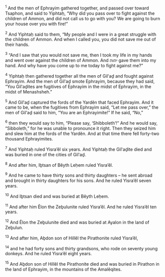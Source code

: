 <sup>1</sup> And the men of Ephrayim gathered together, and passed over toward Tsaphon, and said to Yiphtaḥ, “Why did you pass over to fight against the children of Ammon, and did not call us to go with you? We are going to burn your house over you with fire!”

<sup>2</sup> And Yiphtaḥ said to them, “My people and I were in a great struggle with the children of Ammon. And when I called you, you did not save me out of their hands.

<sup>3</sup> “And I saw that you would not save me, then I took my life in my hands and went over against the children of Ammon. And יהוה gave them into my hand. And why have you come up to me today to fight against me?”

<sup>4</sup> Yiphtaḥ then gathered together all the men of Gil‛aḏ and fought against Ephrayim. And the men of Gil‛aḏ smote Ephrayim, because they had said, “You Gil‛aḏites are fugitives of Ephrayim in the midst of Ephrayim, in the midst of Menashsheh.”

<sup>5</sup> And Gil‛aḏ captured the fords of the Yardĕn that faced Ephrayim. And it came to be, when the fugitives from Ephrayim said, “Let me pass over,” the men of Gil‛aḏ said to him, “You are an Ephrayimite!” If he said, “No,”

<sup>6</sup> then they would say to him, “Please say, ‘Shibboleth’!” And he would say, “Sibboleth,” for he was unable to pronounce it right. Then they seized him and slew him at the fords of the Yardĕn. And at that time there fell forty-two thousand Ephrayimites.

<sup>7</sup> And Yiphtaḥ ruled Yisra’ĕl six years. And Yiphtaḥ the Gil‛aḏite died and was buried in one of the cities of Gil‛aḏ.

<sup>8</sup> And after him, Iḇtsan of Bĕyth Leḥem ruled Yisra’ĕl.

<sup>9</sup> And he came to have thirty sons and thirty daughters – he sent abroad and brought in thirty daughters for his sons. And he ruled Yisra’ĕl seven years.

<sup>10</sup> And Iḇtsan died and was buried at Bĕyth Leḥem.

<sup>11</sup> And after him Ĕlon the Zeḇulunite ruled Yisra’ĕl. And he ruled Yisra’ĕl ten years.

<sup>12</sup> And Ĕlon the Zeḇulunite died and was buried at Ayalon in the land of Zeḇulun.

<sup>13</sup> And after him, Aḇdon son of Hillĕl the Pirathonite ruled Yisra’ĕl,

<sup>14</sup> and he had forty sons and thirty grandsons, who rode on seventy young donkeys. And he ruled Yisra’ĕl eight years.

<sup>15</sup> And Aḇdon son of Hillĕl the Pirathonite died and was buried in Pirathon in the land of Ephrayim, in the mountains of the Amalĕqites.

